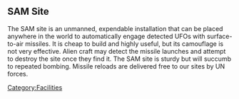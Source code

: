 ## SAM Site

The SAM site is an unmanned, expendable installation that can be placed
anywhere in the world to automatically engage detected UFOs with
surface-to-air missiles. It is cheap to build and highly useful, but its
camouflage is not very effective. Alien craft may detect the missile
launches and attempt to destroy the site once they find it. The SAM site
is sturdy but will succumb to repeated bombing. Missile reloads are
delivered free to our sites by UN forces.

[Category:Facilities](Category:Facilities "wikilink")